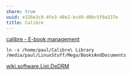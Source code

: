 ```yaml
---
share: true
uuid: e326e3c9-4fe3-48e2-bcd9-d0bc5f0a337e
title: Calibre
---
```

[calibre - E-book management](https://calibre-ebook.com/)

```
ln -s /home/paul/Calibre\ Library /media/paul/LinuxStuff/Mega/BooksAndDocuments
```

[wiki.software.List.DeDRM](/dentropydaemon-wiki/Software/List/DeDRM)